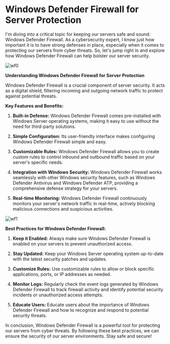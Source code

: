 # Windows Defender Firewall for Server Protection

I'm diving into a critical topic for keeping our servers safe and sound: Windows Defender Firewall. As a cybersecurity expert, I know just how important it is to have strong defenses in place, especially when it comes to protecting our servers from cyber threats. So, let's jump right in and explore how Windows Defender Firewall can help bolster our server security.

![wf0](https://github.com/rasheedjimoh/wf/assets/157264080/cb962ba2-decb-4227-a568-ad4ada5c3f39)

**Understanding Windows Defender Firewall for Server Protection**

Windows Defender Firewall is a crucial component of server security. It acts as a digital shield, filtering incoming and outgoing network traffic to protect against potential threats.

**Key Features and Benefits:**

1. **Built-in Defense:** Windows Defender Firewall comes pre-installed with Windows Server operating systems, making it easy to use without the need for third-party solutions.

2. **Simple Configuration:** Its user-friendly interface makes configuring Windows Defender Firewall simple and easy.

3. **Customizable Rules:** Windows Defender Firewall allows you to create custom rules to control inbound and outbound traffic based on your server's specific needs.

4. **Integration with Windows Security:** Windows Defender Firewall works seamlessly with other Windows security features, such as Windows Defender Antivirus and Windows Defender ATP, providing a comprehensive defense strategy for your servers.

5. **Real-time Monitoring:** Windows Defender Firewall continuously monitors your server's network traffic in real-time, actively blocking malicious connections and suspicious activities.

![wf1](https://github.com/rasheedjimoh/wf/assets/157264080/e0d44df8-1335-4a38-936e-8831b777e15f)

**Best Practices for Windows Defender Firewall:**

1. **Keep it Enabled:** Always make sure Windows Defender Firewall is enabled on your servers to prevent unauthorized access.

2. **Stay Updated:** Keep your Windows Server operating system up-to-date with the latest security patches and updates.

3. **Customize Rules:** Use customizable rules to allow or block specific applications, ports, or IP addresses as needed.

4. **Monitor Logs:** Regularly check the event logs generated by Windows Defender Firewall to track firewall activity and identify potential security incidents or unauthorized access attempts.

5. **Educate Users:** Educate users about the importance of Windows Defender Firewall and how to recognize and respond to potential security threats.

In conclusion, Windows Defender Firewall is a powerful tool for protecting our servers from cyber threats. By following these best practices, we can ensure the security of our server environments. Stay safe and secure!
